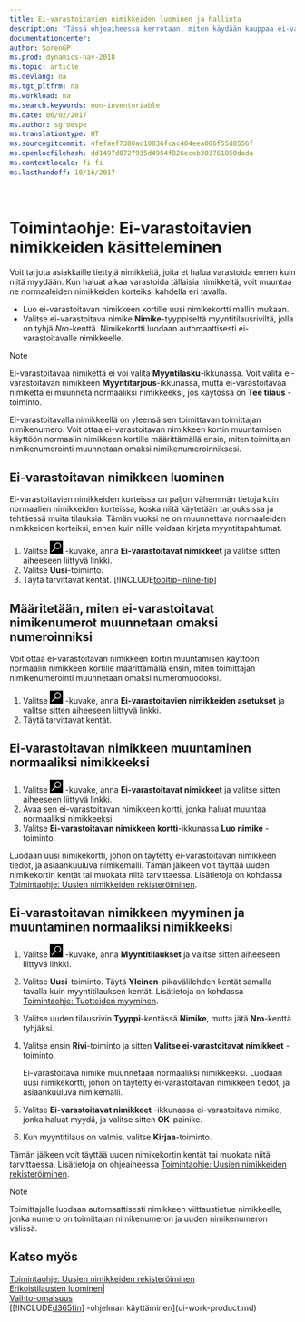 ```yaml
---
title: Ei-varastoitavien nimikkeiden luominen ja hallinta
description: "Tässä ohjeaiheessa kerrotaan, miten käydään kauppaa ei-varastoitavilla nimikkeillä tai nimikkeillä, joita ei säilytetä varastossa."
documentationcenter: 
author: SorenGP
ms.prod: dynamics-nav-2018
ms.topic: article
ms.devlang: na
ms.tgt_pltfrm: na
ms.workload: na
ms.search.keywords: non-inventoriable
ms.date: 06/02/2017
ms.author: sgroespe
ms.translationtype: HT
ms.sourcegitcommit: 4fefaef7380ac10836fcac404eea006f55d8556f
ms.openlocfilehash: dd1497d0727935d4954f826eceb303761850dada
ms.contentlocale: fi-fi
ms.lasthandoff: 10/16/2017

---
```

# <a name="how-to-work-with-nonstock-items"></a>Toimintaohje: Ei-varastoitavien nimikkeiden käsitteleminen
Voit tarjota asiakkaille tiettyjä nimikkeitä, joita et halua varastoida ennen kuin niitä myydään. Kun haluat alkaa varastoida tällaisia nimikkeitä, voit muuntaa ne normaaleiden nimikkeiden korteiksi kahdella eri tavalla.

* Luo ei-varastoitavan nimikkeen kortille uusi nimikekortti mallin mukaan.
* Valitse ei-varastoitava nimike **Nimike**-tyyppiseltä myyntitilausriviltä, jolla on tyhjä *Nro*-kenttä. Nimikekortti luodaan automaattisesti ei-varastoitavalle nimikkeelle.

> [!NOTE]  
>   Ei-varastoitavaa nimikettä ei voi valita **Myyntilasku**-ikkunassa. Voit valita ei-varastoitavan nimikkeen **Myyntitarjous**-ikkunassa, mutta ei-varastoitavaa nimikettä ei muunneta normaaliksi nimikkeeksi, jos käytössä on **Tee tilaus** -toiminto.

Ei-varastoitavalla nimikkeellä on yleensä sen toimittavan toimittajan nimikenumero. Voit ottaa ei-varastoitavan nimikkeen kortin muuntamisen käyttöön normaalin nimikkeen kortille määrittämällä ensin, miten toimittajan nimikenumerointi muunnetaan omaksi nimikenumeroinniksesi.   

## <a name="to-create-a-nonstock-item"></a>Ei-varastoitavan nimikkeen luominen
Ei-varastoitavien nimikkeiden korteissa on paljon vähemmän tietoja kuin normaalien nimikkeiden korteissa, koska niitä käytetään tarjouksissa ja tehtäessä muita tilauksia. Tämän vuoksi ne on muunnettava normaaleiden nimikkeiden korteiksi, ennen kuin niille voidaan kirjata myyntitapahtumat.

1. Valitse ![Etsi sivu tai raportti](media/ui-search/search_small.png "Etsi sivu tai raportti -kuvake") -kuvake, anna **Ei-varastoitavat nimikkeet** ja valitse sitten aiheeseen liittyvä linkki.
2. Valitse **Uusi**-toiminto.
3. Täytä tarvittavat kentät. [!INCLUDE[tooltip-inline-tip](includes/tooltip-inline-tip_md.md)]

## <a name="to-set-up-how-nonstock-item-numbers-are-converted-to-your-own-numbering"></a>Määritetään, miten ei-varastoitavat nimikenumerot muunnetaan omaksi numeroinniksi
Voit ottaa ei-varastoitavan nimikkeen kortin muuntamisen käyttöön normaalin nimikkeen kortille määrittämällä ensin, miten toimittajan nimikenumerointi muunnetaan omaksi numeromuodoksi.

1. Valitse ![Etsi sivu tai raportti](media/ui-search/search_small.png "Etsi sivu tai raportti -kuvake") -kuvake, anna **Ei-varastoitavien nimikkeiden asetukset** ja valitse sitten aiheeseen liittyvä linkki.
2. Täytä tarvittavat kentät.

## <a name="to-convert-a-nonstock-item-to-a-normal-item"></a>Ei-varastoitavan nimikkeen muuntaminen normaaliksi nimikkeeksi
1. Valitse ![Etsi sivu tai raportti](media/ui-search/search_small.png "Etsi sivu tai raportti -kuvake") -kuvake, anna **Ei-varastoitavat nimikkeet** ja valitse sitten aiheeseen liittyvä linkki.
2. Avaa sen ei-varastoitavan nimikkeen kortti, jonka haluat muuntaa normaaliksi nimikkeeksi.
3. Valitse **Ei-varastoitavan nimikkeen kortti**-ikkunassa **Luo nimike** -toiminto.

Luodaan uusi nimikekortti, johon on täytetty ei-varastoitavan nimikkeen tiedot, ja asiaankuuluva nimikemalli. Tämän jälkeen voit täyttää uuden nimikekortin kentät tai muokata niitä tarvittaessa. Lisätietoja on kohdassa [Toimintaohje: Uusien nimikkeiden rekisteröiminen](inventory-how-register-new-items.md).

## <a name="to-sell-a-nonstock-item-and-convert-it-to-a-normal-item"></a>Ei-varastoitavan nimikkeen myyminen ja muuntaminen normaaliksi nimikkeeksi
1. Valitse ![Etsi sivu tai raportti](media/ui-search/search_small.png "Etsi sivu tai raportti -kuvake") -kuvake, anna **Myyntitilaukset** ja valitse sitten aiheeseen liittyvä linkki.
2. Valitse **Uusi**-toiminto. Täytä **Yleinen**-pikavälilehden kentät samalla tavalla kuin myyntitilauksen kentät. Lisätietoja on kohdassa [Toimintaohje: Tuotteiden myyminen](sales-how-sell-products.md).
3. Valitse uuden tilausrivin **Tyyppi**-kentässä **Nimike**, mutta jätä **Nro**-kenttä tyhjäksi.
4. Valitse ensin **Rivi**-toiminto ja sitten **Valitse ei-varastoitavat nimikkeet** -toiminto.

    Ei-varastoitava nimike muunnetaan normaaliksi nimikkeeksi. Luodaan uusi nimikekortti, johon on täytetty ei-varastoitavan nimikkeen tiedot, ja asiaankuuluva nimikemalli.
5. Valitse **Ei-varastoitavat nimikkeet** -ikkunassa ei-varastoitava nimike, jonka haluat myydä, ja valitse sitten **OK**-painike.
6. Kun myyntitilaus on valmis, valitse **Kirjaa**-toiminto.

Tämän jälkeen voit täyttää uuden nimikekortin kentät tai muokata niitä tarvittaessa. Lisätietoja on ohjeaiheessa [Toimintaohje: Uusien nimikkeiden rekisteröiminen](inventory-how-register-new-items.md).

> [!NOTE]  
>   Toimittajalle luodaan automaattisesti nimikkeen viittaustietue nimikkeelle, jonka numero on toimittajan nimikenumeron ja uuden nimikenumeron välissä.

## <a name="see-also"></a>Katso myös
[Toimintaohje: Uusien nimikkeiden rekisteröiminen](inventory-how-register-new-items.md)  
[Erikoistilausten luominen](sales-how-to-create-special-orders.md)|  
[Vaihto-omaisuus](inventory-manage-inventory.md)  
[[!INCLUDE[d365fin](includes/d365fin_md.md)] -ohjelman käyttäminen](ui-work-product.md)

